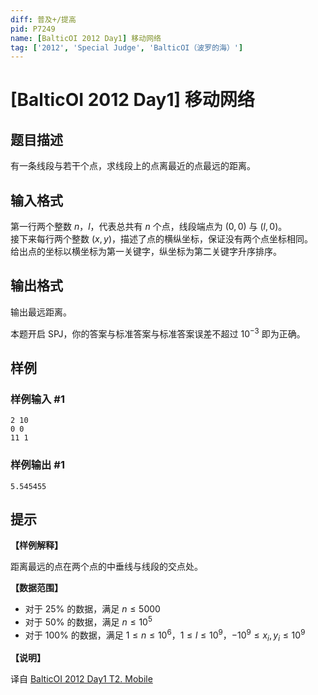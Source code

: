 ```yaml
---
diff: 普及+/提高
pid: P7249
name: [BalticOI 2012 Day1] 移动网络
tag: ['2012', 'Special Judge', 'BalticOI（波罗的海）']
---
```

# [BalticOI 2012 Day1] 移动网络
## 题目描述

有一条线段与若干个点，求线段上的点离最近的点最远的距离。
## 输入格式

第一行两个整数 $n$，$l$，代表总共有 $n$ 个点，线段端点为 $(0,0)$ 与 $(l,0)$。  
接下来每行两个整数 $(x,y)$，描述了点的横纵坐标，保证没有两个点坐标相同。  
给出点的坐标以横坐标为第一关键字，纵坐标为第二关键字升序排序。
## 输出格式

输出最远距离。  

本题开启 SPJ，你的答案与标准答案与标准答案误差不超过 $10^{-3}$ 即为正确。
## 样例

### 样例输入 #1
```
2 10
0 0
11 1
```
### 样例输出 #1
```
5.545455
```
## 提示

**【样例解释】** 

距离最远的点在两个点的中垂线与线段的交点处。

**【数据范围】**

- 对于 25% 的数据，满足 $n \leq 5000$
- 对于 50% 的数据，满足 $n \leq 10^5$
- 对于 100% 的数据，满足 $1\leq n \leq 10^6$，$1 \leq l \leq 10^9$，$-10^9 \leq x_i,y_i \leq 10^9$

**【说明】**

译自 [BalticOI 2012 Day1 T2. Mobile](http://www.boi2012.lv/data/day1/eng/mobile.pdf)
